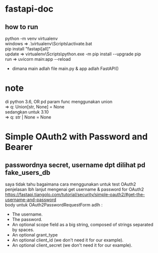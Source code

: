 # fastapi-doc

## how to run
python -m venv virtualenv<br>
windows => .\virtualenv\Scripts\activate.bat<br>
pip install "fastapi[all]" <br>
update => virtualenv\Scripts\python.exe -m pip install --upgrade pip<br>
run => uvicorn main:app --reload<br>
* dimana main adlah file main.py & app adlah FastAPI()<br>
# note
di python 3.6, OR pd param func menggunakan union<br>
=> q: Union[str, None] = None<br>
sedangkan untuk 3.10<br>
=>  q: str | None = None

# Simple OAuth2 with Password and Bearer
## passwordnya secret, username dpt dilihat pd fake_users_db
saya tidak tahu bagaimana cara menggunakan untuk test OAuth2
penjelasan lbh lanjut mengenai get username & password for OAuth2 https://fastapi.tiangolo.com/tutorial/security/simple-oauth2/#get-the-username-and-password<br>
body untuk OAuth2PasswordRequestForm adlh :
* The username.
* The password.
* An optional scope field as a big string, composed of strings separated by spaces.
* An optional grant_type
* An optional client_id (we don't need it for our example).
* An optional client_secret (we don't need it for our example).